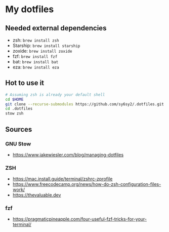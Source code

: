 # My dotfiles

## Needed external dependencies

* zsh: `brew install zsh`
* Starship: `brew install starship`
* zoxide: `brew install zoxide`
* fzf: `brew install fzf`
* bat: `brew install bat`
* eza: `brew install eza`


## Hot to use it

```bash
# Assuming zsh is already your default shell
cd $HOME
git clone --recurse-submodules https://github.com/sy6sy2/.dotfiles.git
cd .dotfiles
stow zsh
```

## Sources

### GNU Stow

* https://www.jakewiesler.com/blog/managing-dotfiles

### ZSH

* https://mac.install.guide/terminal/zshrc-zprofile
* https://www.freecodecamp.org/news/how-do-zsh-configuration-files-work/
* https://thevaluable.dev

### fzf

* https://pragmaticpineapple.com/four-useful-fzf-tricks-for-your-terminal/